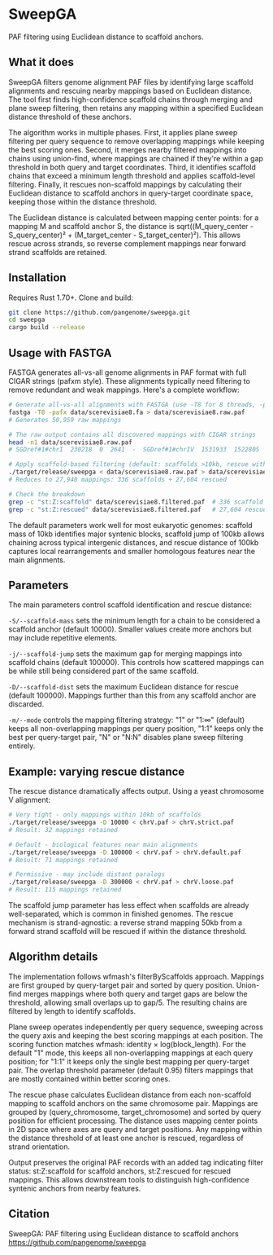 # SweepGA

PAF filtering using Euclidean distance to scaffold anchors.

## What it does

SweepGA filters genome alignment PAF files by identifying large scaffold alignments and rescuing nearby mappings based on Euclidean distance. The tool first finds high-confidence scaffold chains through merging and plane sweep filtering, then retains any mapping within a specified Euclidean distance threshold of these anchors.

The algorithm works in multiple phases. First, it applies plane sweep filtering per query sequence to remove overlapping mappings while keeping the best scoring ones. Second, it merges nearby filtered mappings into chains using union-find, where mappings are chained if they're within a gap threshold in both query and target coordinates. Third, it identifies scaffold chains that exceed a minimum length threshold and applies scaffold-level filtering. Finally, it rescues non-scaffold mappings by calculating their Euclidean distance to scaffold anchors in query-target coordinate space, keeping those within the distance threshold.

The Euclidean distance is calculated between mapping center points: for a mapping M and scaffold anchor S, the distance is sqrt((M_query_center - S_query_center)² + (M_target_center - S_target_center)²). This allows rescue across strands, so reverse complement mappings near forward strand scaffolds are retained.

## Installation

Requires Rust 1.70+. Clone and build:

```bash
git clone https://github.com/pangenome/sweepga.git
cd sweepga
cargo build --release
```

## Usage with FASTGA

FASTGA generates all-vs-all genome alignments in PAF format with full CIGAR strings (pafxm style). These alignments typically need filtering to remove redundant and weak mappings. Here's a complete workflow:

```bash
# Generate all-vs-all alignments with FASTGA (use -T8 for 8 threads, -pafx for PAF with CIGAR)
fastga -T8 -pafx data/scerevisiae8.fa > data/scerevisiae8.raw.paf
# Generates 50,959 raw mappings

# The raw output contains all discovered mappings with CIGAR strings
head -n1 data/scerevisiae8.raw.paf
# SGDref#1#chrI  230218  0  2641  -  SGDref#1#chrIV  1531933  1522805  1525422  2341  2692  255  dv:f:.1135  df:i:351  cg:Z:6=1D2=1X1I6=...

# Apply scaffold-based filtering (default: scaffolds >10kb, rescue within 100kb)
./target/release/sweepga < data/scerevisiae8.raw.paf > data/scerevisiae8.filtered.paf
# Reduces to 27,940 mappings: 336 scaffolds + 27,604 rescued

# Check the breakdown
grep -c "st:Z:scaffold" data/scerevisiae8.filtered.paf  # 336 scaffold anchors
grep -c "st:Z:rescued" data/scerevisiae8.filtered.paf   # 27,604 rescued mappings
```

The default parameters work well for most eukaryotic genomes: scaffold mass of 10kb identifies major syntenic blocks, scaffold jump of 100kb allows chaining across typical intergenic distances, and rescue distance of 100kb captures local rearrangements and smaller homologous features near the main alignments.

## Parameters

The main parameters control scaffold identification and rescue distance:

`-S/--scaffold-mass` sets the minimum length for a chain to be considered a scaffold anchor (default 10000). Smaller values create more anchors but may include repetitive elements.

`-j/--scaffold-jump` sets the maximum gap for merging mappings into scaffold chains (default 100000). This controls how scattered mappings can be while still being considered part of the same scaffold.

`-D/--scaffold-dist` sets the maximum Euclidean distance for rescue (default 100000). Mappings further than this from any scaffold anchor are discarded.

`-m/--mode` controls the mapping filtering strategy: "1" or "1:∞" (default) keeps all non-overlapping mappings per query position, "1:1" keeps only the best per query-target pair, "N" or "N:N" disables plane sweep filtering entirely.

## Example: varying rescue distance

The rescue distance dramatically affects output. Using a yeast chromosome V alignment:

```bash
# Very tight - only mappings within 10kb of scaffolds
./target/release/sweepga -D 10000 < chrV.paf > chrV.strict.paf
# Result: 32 mappings retained

# Default - biological features near main alignments
./target/release/sweepga -D 100000 < chrV.paf > chrV.default.paf
# Result: 71 mappings retained

# Permissive - may include distant paralogs
./target/release/sweepga -D 300000 < chrV.paf > chrV.loose.paf
# Result: 115 mappings retained
```

The scaffold jump parameter has less effect when scaffolds are already well-separated, which is common in finished genomes. The rescue mechanism is strand-agnostic: a reverse strand mapping 50kb from a forward strand scaffold will be rescued if within the distance threshold.

## Algorithm details

The implementation follows wfmash's filterByScaffolds approach. Mappings are first grouped by query-target pair and sorted by query position. Union-find merges mappings where both query and target gaps are below the threshold, allowing small overlaps up to gap/5. The resulting chains are filtered by length to identify scaffolds.

Plane sweep operates independently per query sequence, sweeping across the query axis and keeping the best scoring mappings at each position. The scoring function matches wfmash: identity × log(block_length). For the default "1" mode, this keeps all non-overlapping mappings at each query position; for "1:1" it keeps only the single best mapping per query-target pair. The overlap threshold parameter (default 0.95) filters mappings that are mostly contained within better scoring ones.

The rescue phase calculates Euclidean distance from each non-scaffold mapping to scaffold anchors on the same chromosome pair. Mappings are grouped by (query_chromosome, target_chromosome) and sorted by query position for efficient processing. The distance uses mapping center points in 2D space where axes are query and target positions. Any mapping within the distance threshold of at least one anchor is rescued, regardless of strand orientation.

Output preserves the original PAF records with an added tag indicating filter status: st:Z:scaffold for scaffold anchors, st:Z:rescued for rescued mappings. This allows downstream tools to distinguish high-confidence syntenic anchors from nearby features.

## Citation

SweepGA: PAF filtering using Euclidean distance to scaffold anchors
https://github.com/pangenome/sweepga